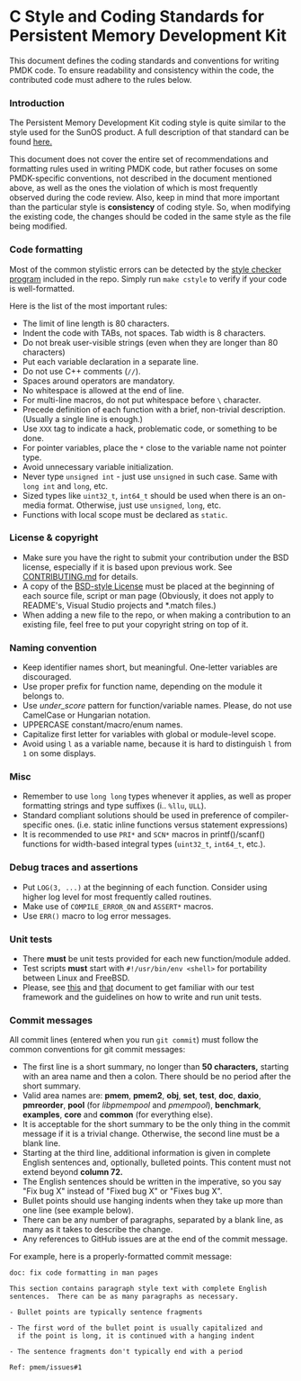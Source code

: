 # C Style and Coding Standards for Persistent Memory Development Kit

This document defines the coding standards and conventions for writing
PMDK code. To ensure readability and consistency within the code,
the contributed code must adhere to the rules below.

### Introduction
The Persistent Memory Development Kit coding style is quite similar to the style
used for the SunOS product.
A full description of that standard can be found
[here.](https://www.cis.upenn.edu/~lee/06cse480/data/cstyle.ms.pdf)

This document does not cover the entire set of recommendations and formatting rules
used in writing PMDK code, but rather focuses on some PMDK-specific conventions,
not described in the document mentioned above, as well as the ones the violation
of which is most frequently observed during the code review.
Also, keep in mind that more important than the particular style is **consistency**
of coding style. So, when modifying the existing code, the changes should be
coded in the same style as the file being modified.

### Code formatting
Most of the common stylistic errors can be detected by the
[style checker program](https://github.com/pmem/pmdk/blob/master/utils/cstyle)
included in the repo.
Simply run `make cstyle` to verify if your code is well-formatted.

Here is the list of the most important rules:
- The limit of line length is 80 characters.
- Indent the code with TABs, not spaces. Tab width is 8 characters.
- Do not break user-visible strings (even when they are longer than 80 characters)
- Put each variable declaration in a separate line.
- Do not use C++ comments (`//`).
- Spaces around operators are mandatory.
- No whitespace is allowed at the end of line.
- For multi-line macros, do not put whitespace before `\` character.
- Precede definition of each function with a brief, non-trivial description.
(Usually a single line is enough.)
- Use `XXX` tag to indicate a hack, problematic code, or something to be done.
- For pointer variables, place the `*` close to the variable name not pointer type.
- Avoid unnecessary variable initialization.
- Never type `unsigned int` - just use `unsigned` in such case.
Same with `long int` and `long`, etc.
- Sized types like `uint32_t`, `int64_t` should be used when there is an on-media format.
Otherwise, just use `unsigned`, `long`, etc.
- Functions with local scope must be declared as `static`.

### License & copyright
- Make sure you have the right to submit your contribution under the BSD license,
especially if it is based upon previous work.
See [CONTRIBUTING.md](https://github.com/pmem/pmdk/blob/master/CONTRIBUTING.md) for details.
- A copy of the [BSD-style License](https://github.com/pmem/pmdk/blob/master/LICENSE)
must be placed at the beginning of each source file, script or man page
(Obviously, it does not apply to README's, Visual Studio projects and \*.match files.)
- When adding a new file to the repo, or when making a contribution to an existing
file, feel free to put your copyright string on top of it.

### Naming convention
- Keep identifier names short, but meaningful. One-letter variables are discouraged.
- Use proper prefix for function name, depending on the module it belongs to.
- Use *under_score* pattern for function/variable names. Please, do not use
CamelCase or Hungarian notation.
- UPPERCASE constant/macro/enum names.
- Capitalize first letter for variables with global or module-level scope.
- Avoid using `l` as a variable name, because it is hard to distinguish `l` from `1`
on some displays.

### Misc
- Remember to use `long long` types whenever it applies, as well
as proper formatting strings and type suffixes (i.. `%llu`, `ULL`).
- Standard compliant solutions should be used in preference of compiler-specific ones.
(i.e. static inline functions versus statement expressions)
- It is recommended to use `PRI*` and `SCN*` macros in printf()/scanf() functions
for width-based integral types (`uint32_t`, `int64_t`, etc.).

### Debug traces and assertions
- Put `LOG(3, ...)` at the beginning of each function. Consider using higher
log level for most frequently called routines.
- Make use of `COMPILE_ERROR_ON` and `ASSERT*` macros.
- Use `ERR()` macro to log error messages.

### Unit tests
- There **must** be unit tests provided for each new function/module added.
- Test scripts **must** start with `#!/usr/bin/env <shell>` for portability between Linux and FreeBSD.
- Please, see [this](https://github.com/pmem/pmdk/blob/master/src/test/README)
and [that](https://github.com/pmem/pmdk/blob/master/src/test/unittest/README)
document to get familiar with
our test framework and the guidelines on how to write and run unit tests.

### Commit messages
All commit lines (entered when you run `git commit`) must follow the common
conventions for git commit messages:
- The first line is a short summary, no longer than **50 characters,** starting
  with an area name and then a colon.  There should be no period after
  the short summary.
- Valid area names are: **pmem**, **pmem2**, **obj**, **set**, **test**,
  **doc**, **daxio**, **pmreorder**, **pool** (for *libpmempool* and *pmempool*),
  **benchmark**, **examples**, **core** and **common** (for everything else).
- It is acceptable for the short summary to be the only thing in the commit
  message if it is a trivial change.  Otherwise, the second line must be
  a blank line.
- Starting at the third line, additional information is given in complete
  English sentences and, optionally, bulleted points.  This content must not
  extend beyond **column 72.**
- The English sentences should be written in the imperative, so you say
  "Fix bug X" instead of "Fixed bug X" or "Fixes bug X".
- Bullet points should use hanging indents when they take up more than
  one line (see example below).
- There can be any number of paragraphs, separated by a blank line, as many
  as it takes to describe the change.
- Any references to GitHub issues are at the end of the commit message.

For example, here is a properly-formatted commit message:
```
doc: fix code formatting in man pages

This section contains paragraph style text with complete English
sentences.  There can be as many paragraphs as necessary.

- Bullet points are typically sentence fragments

- The first word of the bullet point is usually capitalized and
  if the point is long, it is continued with a hanging indent

- The sentence fragments don't typically end with a period

Ref: pmem/issues#1
```
